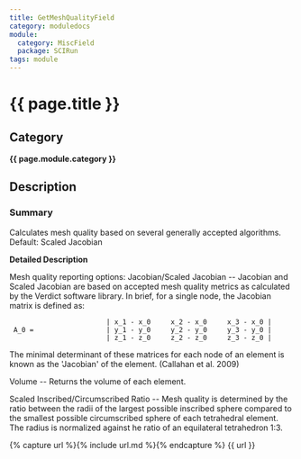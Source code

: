 ```yaml
---
title: GetMeshQualityField
category: moduledocs
module:
  category: MiscField
  package: SCIRun
tags: module
---
```


# {{ page.title }}

## Category

**{{ page.module.category }}**

## Description

### Summary

Calculates mesh quality based on several generally accepted algorithms.  Default: Scaled Jacobian

**Detailed Description**

Mesh quality reporting options:
Jacobian/Scaled Jacobian -- Jacobian and Scaled Jacobian are based on accepted mesh quality metrics as calculated by the Verdict software library.  In brief, for a single node, the Jacobian matrix is defined as:

```
                        | x_1 - x_0     x_2 - x_0     x_3 - x_0 |
 A_0 =                  | y_1 - y_0     y_2 - y_0     y_3 - y_0 |
                        | z_1 - z_0     z_2 - z_0     z_3 - z_0 |
```

The minimal determinant of these matrices for each node of an element is known as the 'Jacobian' of the element. (Callahan et al. 2009)

Volume -- Returns the volume of each element.

Scaled Inscribed/Circumscribed Ratio -- Mesh quality is determined by the ratio between the radii of the largest possible inscribed sphere compared to the smallest possible circumscribed sphere of each tetrahedral element.  The radius is normalized against he ratio of an equilateral tetrahedron 1:3.

{% capture url %}{% include url.md %}{% endcapture %}
{{ url }}
